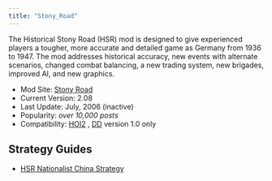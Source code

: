 ```yaml
---
title: "Stony_Road"
---
```


The Historical Stony Road (HSR) mod is designed to give experienced
players a tougher, more accurate and detailed game as Germany from 1936
to 1947. The mod addresses historical accuracy, new events with
alternate scenarios, changed combat balancing, a new trading system, new
brigades, improved AI, and new graphics.

-   Mod Site: [Stony Road](http://www.stonyroad.de/)
-   Current Version: 2.08
-   Last Update: July, 2006 (inactive)
-   Popularity: *over 10,000 posts*
-   Compatibility: [HOI2](/HOI2 "HOI2") , [DD](/Doomsday "Doomsday")
    version 1.0 only

##  Strategy Guides 

-   [HSR Nationalist China
    Strategy](/HSR_Nationalist_China_Strategy "HSR Nationalist China Strategy")
